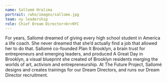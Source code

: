 ```yaml
---
name: Sallomé Hralima
portrait: /who/images/sallome.jpg
team: ny leadership
role: Chief Dream Director<br>NYC
---
```


For years, Sallomé dreamed of giving every high school student in America a life coach. She never dreamed that she’d actually find a job that allowed her to do that. Sallomé co-founded Plan It Brooklyn, a brain trust for entrepreneurs and emerging leaders, and produced A Great Day in Brooklyn, a visual blueprint she created of Brooklyn residents merging the worlds of art, activism and entrepreneurship. At The Future Project, Sallomé designs and creates trainings for our Dream Directors, and runs our Dream Director recruitment.